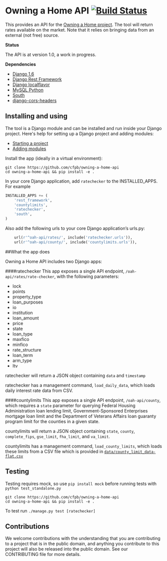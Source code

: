 # Owning a Home API [![Build Status](https://travis-ci.org/cfpb/owning-a-home-api.svg?branch=master)](https://travis-ci.org/cfpb/owning-a-home-api)

This provides an API for the [Owning a Home project](https://github.com/cfpb/owning-a-home). The tool will return rates available on the market. 
Note that it relies on bringing data from an external (not free) source.

**Status**

The API is at version 1.0, a work in progress. 

**Dependencies**
 * [Django 1.6](https://docs.djangoproject.com/en/1.6/)
 * [Django Rest Framework](http://www.django-rest-framework.org)
 * [Django localflavor](https://github.com/django/django-localflavor)
 * [MySQL Python](http://mysql-python.sourceforge.net/)
 * [South](http://south.aeracode.org)
 * [django-cors-headers](https://github.com/ottoyiu/django-cors-headers)

## Installing and using

The tool is a Django module and can be installed and run inside your Django project.
Here's help for setting up a Django project and adding modules:
 - [Starting a project](https://docs.djangoproject.com/en/1.6/intro/tutorial01/)
 - [Adding modules](https://docs.djangoproject.com/en/1.6/ref/django-admin/#startproject-projectname-destination)

Install the app (ideally in a virtual environment):

```shell
git clone https://github.com/cfpb/owning-a-home-api
cd owning-a-home-api && pip install -e .
```

In your core Django application, add `ratechecker` to the INSTALLED_APPS.  For example
```python
INSTALLED_APPS += (
    'rest_framework',
    'countylimits',
    'ratechecker',
    'south',
)
```

Also add the following urls to your core Django application’s urls.py:
```python
    url(r'^oah-api/rates/', include('ratechecker.urls')),
    url(r'^oah-api/county/', include('countylimits.urls')),
```

##What the app does

Owning a Home API includes two Django apps:

####ratechecker
This app exposes a single API endpoint, `/oah-api/rates/rate-checker`, with the following parameters:
 - lock
 - points
 - property_type
 - loan_purposes
 - io
 - institution
 - loan_amount
 - price
 - state
 - loan_type
 - maxfico
 - minfico
 - rate_structure
 - loan_term
 - arm_type
 - ltv

ratechecker will return a JSON object containing `data` and `timestamp`

ratechecker has a management command, `load_daily_data`, which loads daily interest rate data from CSV.

####countylimits
This app exposes a single API endpoint, `/oah-api/county`, which requires a `state` parameter for querying Federal Housing Administration loan lending limit, Government-Sponsored Enterprises mortgage loan limit and the Department of Veterans Affairs loan guaranty program limit for the counties in a given state.

countylimits will return a JSON object containing `state`, `county`, `complete_fips`, `gse_limit`, `fha_limit`, and `va_limit`.

countylimits has a management command, `load_county_limits`, which loads these limits from a CSV file which is provided in [`data/county_limit_data-flat.csv`](https://github.com/cfpb/owning-a-home-api/blob/master/data/county_limit_data-flat.csv)

## Testing
Testing requires mock, so use `pip install mock` before running tests with `python test_standalone.py`
















```shell
git clone https://github.com/cfpb/owning-a-home-api
cd owning-a-home-api && pip install -e .
```







To test run ``./manage.py test [ratechecker]``

## Contributions

We welcome contributions with the understanding that you are contributing to a project that is in the public domain, and anything you contribute to this project will also be released into the public domain. See our CONTRIBUTING file for more details.
